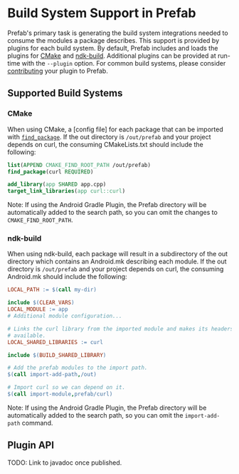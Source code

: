 # Build System Support in Prefab

Prefab's primary task is generating the build system integrations needed to
consume the modules a package describes. This support is provided by plugins for
each build system. By default, Prefab includes and loads the plugins for [CMake]
and [ndk-build]. Additional plugins can be provided at run-time with the
`--plugin` option. For common build systems, please consider [contributing] your
plugin to Prefab.

[CMake]: https://cmake.org/
[contributing]: https://github.com/google/prefab/blob/master/CONTRIBUTING.md
[ndk-build]: https://developer.android.com/ndk/guides/ndk-build

## Supported Build Systems

### CMake

When using CMake, a [config file] for each package that can be imported with
[`find_package`]. If the out directory is `/out/prefab` and your project depends
on curl, the consuming CMakeLists.txt should include the following:

```cmake
list(APPEND CMAKE_FIND_ROOT_PATH /out/prefab)
find_package(curl REQUIRED)

add_library(app SHARED app.cpp)
target_link_libraries(app curl::curl)
```

Note: If using the Android Gradle Plugin, the Prefab directory will be
automatically added to the search path, so you can omit the changes to
`CMAKE_FIND_ROOT_PATH`.

[config file package]: https://cmake.org/cmake/help/latest/manual/cmake-packages.7.html
[`find_package`]: https://cmake.org/cmake/help/latest/command/find_package.html

### ndk-build

When using ndk-build, each package will result in a subdirectory of the out
directory which contains an Android.mk describing each module. If the out
directory is `/out/prefab` and your project depends on curl, the consuming
Android.mk should include the following:

```makefile
LOCAL_PATH := $(call my-dir)

include $(CLEAR_VARS)
LOCAL_MODULE := app
# Additional module configuration...

# Links the curl library from the imported module and makes its headers
# available.
LOCAL_SHARED_LIBRARIES := curl

include $(BUILD_SHARED_LIBRARY)

# Add the prefab modules to the import path.
$(call import-add-path,/out)

# Import curl so we can depend on it.
$(call import-module,prefab/curl)
```

Note: If using the Android Gradle Plugin, the Prefab directory will be
automatically added to the search path, so you can omit the `import-add-path`
command.

## Plugin API

TODO: Link to javadoc once published.
